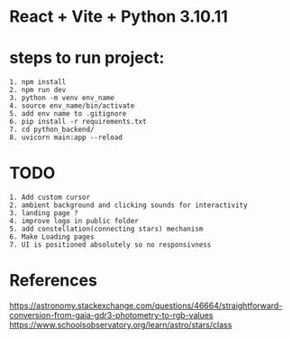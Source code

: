# React + Vite + Python 3.10.11
# steps to run project:
    1. npm install
    2. npm run dev
    3. python -m venv env_name
    4. source env_name/bin/activate
    5. add env name to .gitignore
    6. pip install -r requirements.txt
    7. cd python_backend/
    8. uvicorn main:app --reload
# TODO 
    1. Add custom cursor 
    2. ambient background and clicking sounds for interactivity
    3. landing page ?
    4. improve logo in public folder
    5. add constellation(connecting stars) mechanism
    6. Make Loading pages
    7. UI is positioned absolutely so no responsivness
# References
https://astronomy.stackexchange.com/questions/46664/straightforward-conversion-from-gaia-gdr3-photometry-to-rgb-values
https://www.schoolsobservatory.org/learn/astro/stars/class
